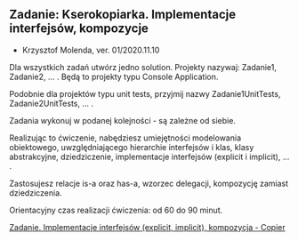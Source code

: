 
## Zadanie: Kserokopiarka. Implementacje interfejsów, kompozycje

- Krzysztof Molenda, ver. 01/2020.11.10

Dla wszystkich zadań utwórz jedno solution. Projekty nazywaj: Zadanie1, Zadanie2, ... . Będą to projekty typu Console Application.

Podobnie dla projektów typu unit tests, przyjmij nazwy Zadanie1UnitTests, Zadanie2UnitTests, ... .

Zadania wykonuj w podanej kolejności - są zależne od siebie.

Realizując to ćwiczenie, nabędziesz umiejętności modelowania obiektowego, uwzględniającego hierarchie interfejsów i klas, klasy abstrakcyjne, dziedziczenie, implementacje interfejsów (explicit i implicit), ... .

Zastosujesz relacje is-a oraz has-a, wzorzec delegacji, kompozycję zamiast dziedziczenia.

Orientacyjny czas realizacji ćwiczenia: od 60 do 90 minut.

[Zadanie. Implementacje interfejsów (explicit, implicit), kompozycja - Copier](https://github.com/wsei-csharp201/cs-lab04-Implementacje-interfejsow-implicit-explicit-kompozycja)
